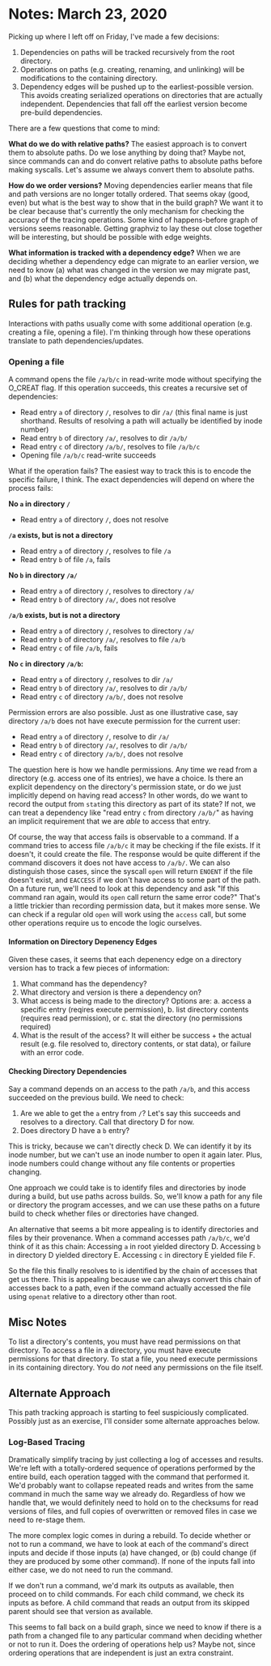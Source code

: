 # Notes: March 23, 2020
Picking up where I left off on Friday, I've made a few decisions:

1. Dependencies on paths will be tracked recursively from the root directory.
2. Operations on paths (e.g. creating, renaming, and unlinking) will be modifications to the containing directory.
3. Dependency edges will be pushed up to the earliest-possible version. This avoids creating serialized operations on directories that are actually independent. Dependencies that fall off the earliest version become pre-build dependencies.

There are a few questions that come to mind:

**What do we do with relative paths?** 
The easiest approach is to convert them to absolute paths. Do we lose anything by doing that? Maybe not, since commands can and do convert relative paths to absolute paths before making syscalls. Let's assume we always convert them to absolute paths.

**How do we order versions?** 
Moving dependencies earlier means that file and path versions are no longer totally ordered. That seems okay (good, even) but what is the best way to show that in the build graph? We want it to be clear because that's currently the only mechanism for checking the accuracy of the tracing operations. Some kind of happens-before graph of versions seems reasonable. Getting graphviz to lay these out close together will be interesting, but should be possible with edge weights.

**What information is tracked with a dependency edge?**
When we are deciding whether a dependency edge can migrate to an earlier version, we need to know (a) what was changed in the version we may migrate past, and (b) what the dependency edge actually depends on.

## Rules for path tracking
Interactions with paths usually come with some additional operation (e.g. creating a file, opening a file). I'm thinking through how these operations translate to path dependencies/updates.

### Opening a file
A command opens the file `/a/b/c` in read-write mode without specifying the O_CREAT flag. If this operation succeeds, this creates a recursive set of dependencies:
- Read entry `a` of directory `/`, resolves to dir `/a/` (this final name is just shorthand. Results of resolving a path will actually be identified by inode number)
- Read entry `b` of directory `/a/`, resolves to dir `/a/b/`
- Read entry `c` of directory `/a/b/`, resolves to file `/a/b/c`
- Opening file `/a/b/c` read-write succeeds

What if the operation fails? The easiest way to track this is to encode the specific failure, I think. The exact dependencies will depend on where the process fails:

**No `a` in directory `/`**
- Read entry `a` of directory `/`, does not resolve

**`/a` exists, but is not a directory**
- Read entry `a` of directory `/`, resolves to file `/a`
- Read entry `b` of file `/a`, fails

**No `b` in directory `/a/`**
- Read entry `a` of directory `/`, resolves to directory `/a/`
- Read entry `b` of directory `/a/`, does not resolve

**`/a/b` exists, but is not a directory**
- Read entry `a` of directory `/`, resolves to directory `/a/`
- Read entry `b` of directory `/a/`, resolves to file `/a/b`
- Read entry `c` of file `/a/b`, fails

**No `c` in directory `/a/b`:**
- Read entry `a` of directory `/`, resolves to dir `/a/`
- Read entry `b` of directory `/a/`, resolves to dir `/a/b/`
- Read entry `c` of directory `/a/b/`, does not resolve

Permission errors are also possible. Just as one illustrative case, say directory `/a/b` does not have execute permission for the current user:
- Read entry `a` of directory `/`, resolve to dir `/a/`
- Read entry `b` of directory `/a/`, resolves to dir `/a/b/`
- Read entry `c` of directory `/a/b/`, does not resolve

The question here is how we handle permissions. Any time we read from a directory (e.g. access one of its entries), we have a choice. Is there an explicit dependency on the directory's permission state, or do we just implicitly depend on having read access? In other words, do we want to record the output from `stat`ing this directory as part of its state? If not, we can treat a dependency like "read entry `c` from directory `/a/b/`" as having an implicit requirement that we are *able* to access that entry.

Of course, the way that access fails is observable to a command. If a command tries to access file `/a/b/c` it may be checking if the file exists. If it doesn't, it could create the file. The response would be quite different if the command discovers it does not have access to `/a/b/`. We can also distinguish those cases, since the syscall `open` will return `ENOENT` if the file doesn't exist, and `EACCESS` if we don't have access to some part of the path. On a future run, we'll need to look at this dependency and ask "If this command ran again, would its `open` call return the same error code?" That's a little trickier than recording permission data, but it makes more sense. We can check if a regular old `open` will work using the `access` call, but some other operations require us to encode the logic ourselves.

#### Information on Directory Depenency Edges
Given these cases, it seems that each depenency edge on a directory version has to track a few pieces of information:
1. What command has the dependency?
2. What directory and version is there a dependency on?
3. What access is being made to the directory? Options are:
  a. access a specific entry (reqires execute permission),
  b. list directory contents (requires read permission), or
  c. stat the directory (no permissions required)
4. What is the result of the access? It will either be success + the actual result (e.g. file resolved to, directory contents, or stat data), or failure with an error code.

#### Checking Directory Dependencies
Say a command depends on an access to the path `/a/b`, and this access succeeded on the previous build. We need to check:
1. Are we able to get the `a` entry from `/`? Let's say this succeeds and resolves to a directory. Call that directory D for now.
2. Does directory D have a `b` entry?

This is tricky, because we can't directly check D. We can identify it by its inode number, but we can't use an inode number to open it again later. Plus, inode numbers could change without any file contents or properties changing.

One approach we could take is to identify files and directories by inode during a build, but use paths across builds. So, we'll know a path for any file or directory the program accesses, and we can use these paths on a future build to check whether files or directories have changed.

An alternative that seems a bit more appealing is to identify directories and files by their provenance. When a command accesses path `/a/b/c`, we'd think of it as this chain:
Accessing `a` in root yielded directory D.
Accessing `b` in directory D yielded directory E.
Accessing `c` in directory E yielded file F.

So the file this finally resolves to is identified by the chain of accesses that get us there. This is appealing because we can always convert this chain of accesses back to a path, even if the command actually accessed the file using `openat` relative to a directory other than root.

## Misc Notes
To list a directory's contents, you must have read permissions on that directory.
To access a file in a directory, you must have execute permissions for that directory.
To stat a file, you need execute permissions in its containing directory. You do *not* need any permissions on the file itself.

## Alternate Approach
This path tracking approach is starting to feel suspiciously complicated. Possibly just as an exercise, I'll consider some alternate approaches below.

### Log-Based Tracing
Dramatically simplify tracing by just collecting a log of accesses and results. We're left with a totally-ordered sequence of operations performed by the entire build, each operation tagged with the command that performed it. We'd probably want to collapse repeated reads and writes from the same command in much the same way we already do. Regardless of how we handle that, we would definitely need to hold on to the checksums for read versions of files, and full copies of overwritten or removed files in case we need to re-stage them.

The more complex logic comes in during a rebuild. To decide whether or not to run a command, we have to look at each of the command's direct inputs and decide if those inputs (a) have changed, or (b) could change (if they are produced by some other command). If none of the inputs fall into either case, we do not need to run the command.

If we don't run a command, we'd mark its outputs as available, then proceed on to child commands. For each child command, we check its inputs as before. A child command that reads an output from its skipped parent should see that version as available.

This seems to fall back on a build graph, since we need to know if there is a path from a changed file to any particular command when deciding whether or not to run it. Does the ordering of operations help us? Maybe not, since ordering operations that are independent is just an extra constraint.
